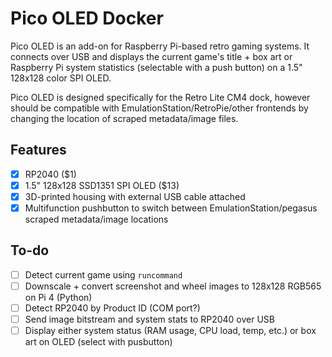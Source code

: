 # Pico OLED Docker
Pico OLED is an add-on for Raspberry Pi-based retro gaming systems. It connects over USB and displays the current game's title + box art or Raspberry Pi system statistics (selectable with a push button) on a 1.5" 128x128 color SPI OLED. 

Pico OLED is designed specifically for the Retro Lite CM4 dock, however should be compatible with EmulationStation/RetroPie/other frontends by changing the location of scraped metadata/image files. 

## Features
- [x] RP2040 ($1)
- [x] 1.5" 128x128 SSD1351 SPI OLED ($13)
- [x] 3D-printed housing with external USB cable attached
- [x] Multifunction pushbutton to switch between EmulationStation/pegasus scraped metadata/image locations

## To-do
- [ ] Detect current game using `runcommand`
- [ ] Downscale + convert screenshot and wheel images to 128x128 RGB565 on Pi 4 (Python)
- [ ] Detect RP2040 by Product ID (COM port?)
- [ ] Send image bitstream and system stats to RP2040 over USB 
- [ ] Display either system status (RAM usage, CPU load, temp, etc.) or box art on OLED (select with pusbutton)
